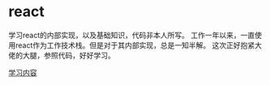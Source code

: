 # react
 学习react的内部实现，以及基础知识，代码非本人所写。
 工作一年以来，一直使用react作为工作技术栈。但是对于其内部实现，总是一知半解。
 这次正好抱紧大佬的大腿，参照代码，好好学习。




 [学习内容](https://github.com/cyan33/learn-react-source-code)

